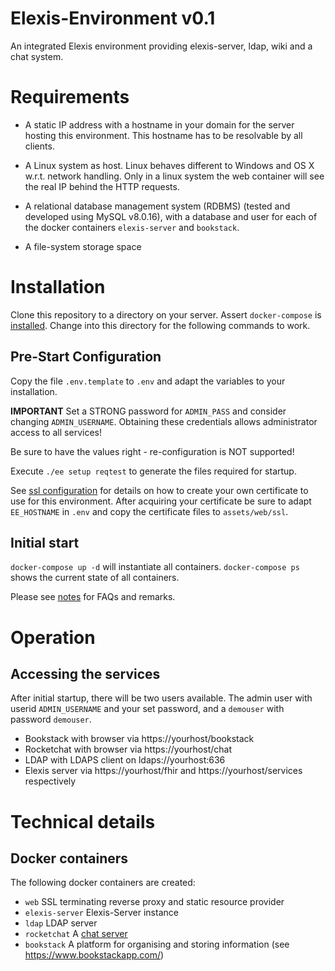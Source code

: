 # Elexis-Environment v0.1

An integrated Elexis environment providing elexis-server, ldap, wiki and a chat system.

# Requirements

* A static IP address with a hostname in your domain for the server hosting this environment. This hostname has to be resolvable by all clients.

* A Linux system as host. Linux behaves different to Windows and OS X w.r.t. network handling. Only in a linux system the web container will see the real IP behind the HTTP requests.

* A relational database management system (RDBMS) (tested and developed using MySQL v8.0.16), with
a database and user for each of the docker containers ``elexis-server`` and ``bookstack``.

* A file-system storage space

# Installation

Clone this repository to a directory on your server. Assert `docker-compose` is [installed](https://docs.docker.com/compose/install/). Change into this directory for the following commands to work.

## Pre-Start Configuration

Copy the file `.env.template` to `.env` and adapt the variables to your installation.

**IMPORTANT** Set a STRONG password for `ADMIN_PASS` and consider changing `ADMIN_USERNAME`. Obtaining these credentials allows administrator access to all services!

Be sure to have the values right - re-configuration is NOT supported!

Execute `./ee setup reqtest` to generate the files required for startup.

See [ssl configuration](doc/ssl.md) for details on how to create your own certificate to use for this environment.
After acquiring your certificate be sure to adapt `EE_HOSTNAME` in `.env` and copy
the certificate files to `assets/web/ssl`.

## Initial start

`docker-compose up -d` will instantiate all containers. `docker-compose ps` shows the current state of all containers.

Please see [notes](doc/notes.md) for FAQs and remarks.

# Operation

## Accessing the services

After initial startup, there will be two users available. The admin user with userid `ADMIN_USERNAME` and your set password, and a `demouser` with password `demouser`.

* Bookstack with browser via https://yourhost/bookstack
* Rocketchat with browser via https://yourhost/chat
* LDAP with LDAPS client on ldaps://yourhost:636 
* Elexis server via https://yourhost/fhir and https://yourhost/services respectively

# Technical details

## Docker containers

The following docker containers are created:

- ```web``` SSL terminating reverse proxy and static resource provider
- ```elexis-server``` Elexis-Server instance
- ```ldap``` LDAP server
- ```rocketchat``` A [chat server](https://rocket.chat/)
- ```bookstack``` A platform for organising and storing information (see https://www.bookstackapp.com/)